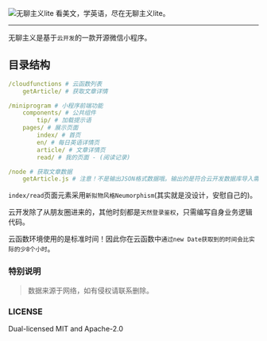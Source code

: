 ![无聊主义lite](https://user-images.githubusercontent.com/2832873/103495229-06f82d00-4e75-11eb-974b-b2331e7d911f.jpg) 看美文，学英语，尽在无聊主义lite。

------

无聊主义是基于`云开发`的一款开源微信小程序。 
## 目录结构

``` yaml
/cloudfunctions # 云函数列表
    getArticle/ # 获取文章详情

/miniprogram # 小程序前端功能
    components/ # 公共组件
        tip/ # 加载提示语
    pages/ # 展示页面
        index/ # 首页
        en/ # 每日英语详情页
        article/ # 文章详情页
        read/ # 我的页面 - (阅读记录) 

/node # 获取文章数据
    getArticle.js # 注意！不是输出JSON格式数据哦。输出的是符合云开发数据库导入需要的格式

```

`index/read`页面元素采用`新拟物风格Neumorphism`(其实就是没设计，安慰自己的)。

云开发除了从朋友圈进来的，其他时刻都是`天然登录鉴权`，只需编写自身业务逻辑代码。

云函数环境使用的是标准时间！因此你在云函数中`通过new Date获取到的时间会比实际的少8个小时`。



### 特别说明
> 数据来源于网络，如有侵权请联系删除。

### LICENSE
Dual-licensed MIT and Apache-2.0